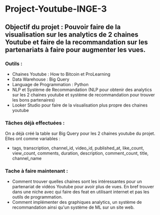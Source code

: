 # Project-Youtube-INGE-3

## Objectif du projet : Pouvoir faire de la visualisation sur les analytics de 2 chaines Youtube et faire de la recommandation sur les partenariats à faire pour augmenter les vues.

### Outils :

- Chaines Youtube : How to Bitcoin et ProLearning
- Data Warehouse : Big Query
- Language de Programmation : Python
- NLP et Système de Recommandation (NLP pour obtenir des analytics sur les 2 chaines youtube et système de recommandation pour trouver les bons partenaires)
- Looker Studio pour faire de la visualisation plus propre des chaines youtube

### Tâches déjà effectuées :

On a déjà créé la table sur Big Query pour les 2 chaines youtube du projet. Elles ont comme variables :
- tags, transcription, channel_id, video_id, published_at, like_count, view_count, comments, duration, description, comment_count, title, channel_name

### Tache à faire maintenant :

- Comment trouver quelles chaines sont les intéressantes pour un partenariat de vidéos Youtube pour avoir plus de vues. En bref trouver dans une niche avec qui faire des feat en utilisant internet et pas les outils de programmation.
- Comment implémenter des graphiques analytics, un système de recommandation ainsi qu'un système de ML sur un site web.

